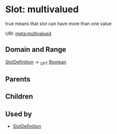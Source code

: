# Slot: multivalued


true means that slot can have more than one value

URI: [meta:multivalued](https://w3id.org/biolink/biolinkml/meta/multivalued)
## Domain and Range

[SlotDefinition](SlotDefinition.md) ->  <sub>OPT</sub> [Boolean](Boolean.md)
## Parents

## Children

## Used by

 * [SlotDefinition](SlotDefinition.md)
